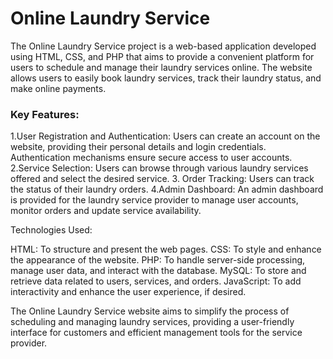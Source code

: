 # Online Laundry Service

The Online Laundry Service project is a web-based application developed using HTML, CSS, and PHP that aims to provide a convenient platform for users to schedule and manage their laundry services online. The website allows users to easily book laundry services, track their laundry status, and make online payments.

<h3>Key Features:</h3>

1.User Registration and Authentication: Users can create an account on the website, providing their personal details and login credentials. Authentication mechanisms ensure secure access to user accounts.
2.Service Selection: Users can browse through various laundry services offered and select the desired service.
3. Order Tracking: Users can track the status of their laundry orders.
4.Admin Dashboard: An admin dashboard is provided for the laundry service provider to manage user accounts, monitor orders and update service availability.

Technologies Used:

HTML: To structure and present the web pages.
CSS: To style and enhance the appearance of the website.
PHP: To handle server-side processing, manage user data, and interact with the database.
MySQL: To store and retrieve data related to users, services, and orders.
JavaScript: To add interactivity and enhance the user experience, if desired.

The Online Laundry Service website aims to simplify the process of scheduling and managing laundry services, providing a user-friendly interface for customers and efficient management tools for the service provider.
